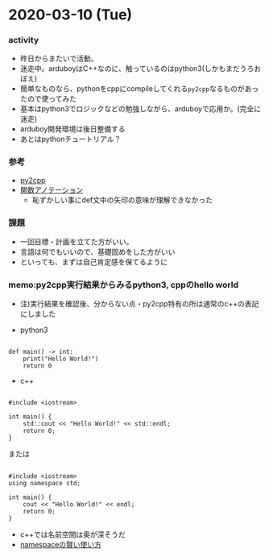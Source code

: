 # 2020-03-10 (Tue)

### activity
 * 昨日からまたいで活動。
 * 迷走中。arduboyはC++なのに、触っているのはpython3(しかもまだうろおぼえ)
 * 簡単なものなら、pythonをcppにcompileしてくれる`py2cpp`なるものがあったので使ってみた
 * 基本はpython3でロジックなどの勉強しながら、arduboyで応用か。(完全に迷走)
 * arduboy開発環境は後日整備する
 * あとはpythonチュートリアル？

### 参考
 * [py2cpp](https://github.com/mugwort-rc/py2cpp)
 * [関数アノテーション](https://gammasoft.jp/blog/python3-function-annotations/)
   - 恥ずかしい事にdef文中の矢印の意味が理解できなかった

### 課題
 * 一回目標・計画を立てた方がいい。
 * 言語は何でもいいので、基礎固めをした方がいい
 * といっても、まずは自己肯定感を保てるように

### memo:py2cpp実行結果からみるpython3, cppのhello world
 * 注)実行結果を確認後、分からない点・py2cpp特有の所は通常のc++の表記にしました

 * python3

```python3

def main() -> int:
    print("Hello World!")
    return 0

```

 * c++

```c_cpp

#include <iostream>

int main() {
    std::cout << "Hello World!" << std::endl;
    return 0;
}

```

または

```c_cpp

#include <iostream>
using namespace std;

int main() {
    cout << "Hello World!" << endl;
    return 0;
}

```
* c++では名前空間は奥が深そうだ
* [namespaceの賢い使い方](https://qiita.com/_EnumHack/items/430da105a541f9ecd774)
